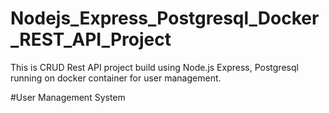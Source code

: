 # Nodejs_Express_Postgresql_Docker_REST_API_Project

This is CRUD Rest API project build using Node.js Express, Postgresql running on docker container for user management.

#User Management System
